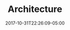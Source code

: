 ---
categories:
- ""
- ""
date: "2017-10-31T22:26:09-05:00"
description: The most beautiful place I can imagine
draft: false
image: pic09.jpg
keywords: ""
slug: magna
title: Architecture
---